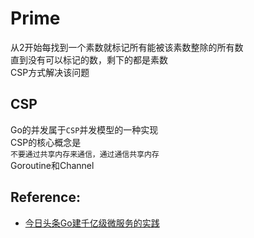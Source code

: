 # Prime

从2开始每找到一个素数就标记所有能被该素数整除的所有数  
直到没有可以标记的数，剩下的都是素数  
CSP方式解决该问题  

## CSP

Go的并发属于`CSP`并发模型的一种实现  
CSP的核心概念是  
`不要通过共享内存来通信，通过通信共享内存`  
Goroutine和Channel

## Reference:
* [今日头条Go建千亿级微服务的实践](https://zhuanlan.zhihu.com/p/26695984)